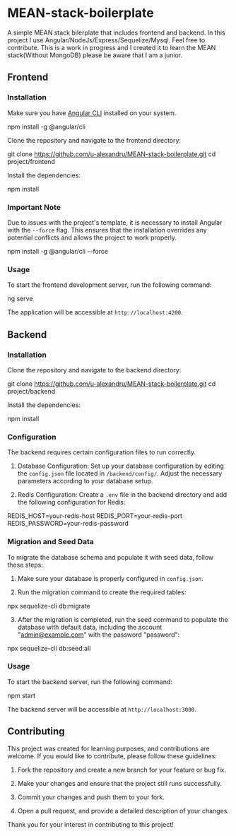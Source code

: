 # MEAN-stack-boilerplate
A simple MEAN stack bilerplate that includes frontend and backend. In this project I use Angular/NodeJs/Express/Sequelize/Mysql. Feel free to contribute. This is a work in progress and I created it to learn the MEAN stack(Without MongoDB) please be aware that I am a junior. 

## Frontend

### Installation

Make sure you have [Angular CLI](https://cli.angular.io/) installed on your system.

npm install -g @angular/cli

Clone the repository and navigate to the frontend directory:

git clone https://github.com/u-alexandru/MEAN-stack-boilerplate.git
cd project/frontend

Install the dependencies:

npm install

### Important Note

Due to issues with the project's template, it is necessary to install Angular with the `--force` flag. This ensures that the installation overrides any potential conflicts and allows the project to work properly.

npm install -g @angular/cli --force

### Usage

To start the frontend development server, run the following command:

ng serve

The application will be accessible at `http://localhost:4200`.

## Backend

### Installation

Clone the repository and navigate to the backend directory:

git clone https://github.com/u-alexandru/MEAN-stack-boilerplate.git
cd project/backend

Install the dependencies:

npm install

### Configuration

The backend requires certain configuration files to run correctly. 

1. Database Configuration: Set up your database configuration by editing the `config.json` file located in `/backend/config/`. Adjust the necessary parameters according to your database setup.

2. Redis Configuration: Create a `.env` file in the backend directory and add the following configuration for Redis:

REDIS_HOST=your-redis-host
REDIS_PORT=your-redis-port
REDIS_PASSWORD=your-redis-password

### Migration and Seed Data

To migrate the database schema and populate it with seed data, follow these steps:

1. Make sure your database is properly configured in `config.json`.

2. Run the migration command to create the required tables:

npx sequelize-cli db:migrate

3. After the migration is completed, run the seed command to populate the database with default data, including the account "admin@example.com" with the password "password":

npx sequelize-cli db:seed:all

### Usage

To start the backend server, run the following command:

npm start

The backend server will be accessible at `http://localhost:3000`.

## Contributing

This project was created for learning purposes, and contributions are welcome. If you would like to contribute, please follow these guidelines:

1. Fork the repository and create a new branch for your feature or bug fix.

2. Make your changes and ensure that the project still runs successfully.

3. Commit your changes and push them to your fork.

4. Open a pull request, and provide a detailed description of your changes.

Thank you for your interest in contributing to this project!
